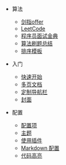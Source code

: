 <!--
 * @Author: yirufeng
 * @Date: 2020-12-25 10:21:29
 * @LastEditTime: 2021-12-23 15:55:25
 * @LastEditors: yirufeng
 * @Description: 
 * @FilePath: /AlgoBook/docs/_sidebar.md
-->

* 算法
  * [剑指offer](剑指offer/README.md)
  * [LeetCode](LeetCode/README.md)
  * [程序员面试金典](程序员面试金典/README.md)
  * [算法刷题总结](算法刷题总结/README.md)
  * [排序模板](排序模板/README.md)


* 入门

  * [快速开始](quickstart.md)
  * [多页文档](more-pages.md)
  * [定制导航栏](custom-navbar.md)
  * [封面](cover.md)


* 配置
  * [配置项](configuration.md)
  * [主题](themes.md)
  * [使用插件](plugins.md)
  * [Markdown 配置](markdown.md)
  * [代码高亮](language-highlight.md)